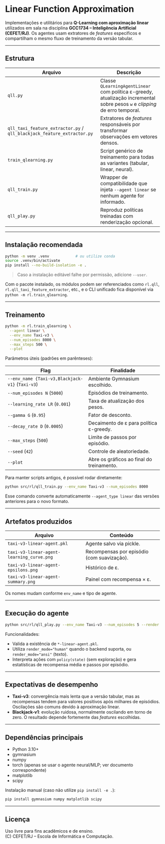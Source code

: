 # Linear Function Approximation

Implementações e utilitários para **Q-Learning com aproximação linear** utilizados em sala na disciplina **GCC1734 – Inteligência Artificial (CEFET/RJ)**. Os agentes usam extratores de *features* específicos e compartilham o mesmo fluxo de treinamento da versão tabular.

---

## Estrutura

| Arquivo | Descrição |
| ------- | --------- |
| `qll.py` | Classe `QLearningAgentLinear` com política ε-greedy, atualização incremental sobre pesos `w` e *clipping* de erro temporal. |
| `qll_taxi_feature_extractor.py` / `qll_blackjack_feature_extractor.py` | Extratores de *features* responsáveis por transformar observações em vetores densos. |
| `train_qlearning.py` | Script genérico de treinamento para todas as variantes (tabular, linear, neural). |
| `qll_train.py` | Wrapper de compatibilidade que injeta `--agent linear` se nenhum agente for informado. |
| `qll_play.py` | Reproduz políticas treinadas com renderização opcional. |

---

## Instalação recomendada

```bash
python -m venv .venv            # ou utilize conda
source .venv/bin/activate
pip install --no-build-isolation -e .
```

> Caso a instalação editável falhe por permissão, adicione `--user`.

Com o pacote instalado, os módulos podem ser referenciados como `rl.qll`, `rl.qll_taxi_feature_extractor`, etc., e o CLI unificado fica disponível via `python -m rl.train_qlearning`.

---

## Treinamento

```bash
python -m rl.train_qlearning \
  --agent linear \
  --env_name Taxi-v3 \
  --num_episodes 8000 \
  --max_steps 500 \
  --plot
```

Parâmetros úteis (padrões em parênteses):

| Flag | Finalidade |
| ---- | ---------- |
| `--env_name {Taxi-v3,Blackjack-v1}` (`Taxi-v3`) | Ambiente Gymnasium escolhido. |
| `--num_episodes N` (`5000`) | Episódios de treinamento. |
| `--learning_rate LR` (`0.001`) | Taxa de atualização dos pesos. |
| `--gamma G` (`0.95`) | Fator de desconto. |
| `--decay_rate D` (`0.0005`) | Decaimento de ε para política ε-greedy. |
| `--max_steps` (`500`) | Limite de passos por episódio. |
| `--seed` (`42`) | Controle de aleatoriedade. |
| `--plot` | Abre os gráficos ao final do treinamento. |

Para manter scripts antigos, é possível rodar diretamente:

```bash
python src/rl/qll_train.py --env_name Taxi-v3 --num_episodes 8000
```

Esse comando converte automaticamente `--agent_type linear` das versões anteriores para o novo formato.

---

## Artefatos produzidos

| Arquivo | Conteúdo |
| ------- | -------- |
| `taxi-v3-linear-agent.pkl` | Agente salvo via pickle. |
| `taxi-v3-linear-agent-learning_curve.png` | Recompensas por episódio (com suavização). |
| `taxi-v3-linear-agent-epsilons.png` | Histórico de ε. |
| `taxi-v3-linear-agent-summary.png` | Painel com recompensa × ε. |

Os nomes mudam conforme `env_name` e tipo de agente.

---

## Execução do agente

```bash
python src/rl/qll_play.py --env_name Taxi-v3 --num_episodes 5 --render
```

Funcionalidades:

- Valida a existência de `*-linear-agent.pkl`.
- Utiliza `render_mode="human"` quando o backend suporta, ou `render_mode="ansi"` (texto).
- Interpreta ações com `policy(state)` (sem exploração) e gera estatísticas de recompensa média e passos por episódio.

---

## Expectativas de desempenho

- **Taxi-v3**: convergência mais lenta que a versão tabular, mas as recompensas tendem para valores positivos após milhares de episódios. Oscilações são comuns devido à aproximação linear.
- **Blackjack-v1**: evolução ruidosa, normalmente oscilando em torno de zero. O resultado depende fortemente das *features* escolhidas.

---

## Dependências principais

- Python 3.10+
- gymnasium
- numpy
- torch (apenas se usar o agente neural/MLP; ver documento correspondente)
- matplotlib
- scipy

Instalação manual (caso não utilize `pip install -e .`):

```bash
pip install gymnasium numpy matplotlib scipy
```

---

## Licença

Uso livre para fins acadêmicos e de ensino.  
(C) CEFET/RJ – Escola de Informática e Computação.
